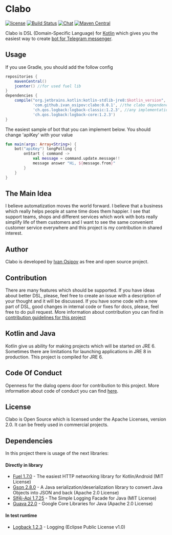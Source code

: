 # Clabo
[![license](https://img.shields.io/badge/license-Apache%202.0-blue.svg?style=flat)](http://www.apache.org/licenses/LICENSE-2.0)
[![Build Status](https://travis-ci.org/ivan-osipov/Clabo.svg?branch=master)](https://travis-ci.org/ivan-osipov/Clabo) 
[![Chat](https://img.shields.io/badge/any%20questions-telegram-2370bc.svg)](https://t.me/joinchat/D2ZdJQ57kOIU7APYaDb2eg) 
[![Maven Central](https://img.shields.io/maven-central/v/com.github.ivan_osipov/clabo.svg)](https://search.maven.org/#artifactdetails%7Ccom.github.ivan_osipov%7Cclabo%7C0.0.1%7Cjar)

Clabo is DSL (Domain-Specific Language) for [Kotlin](https://kotlinlang.org) which gives you the easiest way to create 
[bot for Telegram messenger](https://core.telegram.org/bots).  

## Usage
If you use Gradle, you should add the follow config
```gradle
repositories {
    mavenCentral()
    jcenter() //for used fuel lib
}
dependencies {
    compile("org.jetbrains.kotlin:kotlin-stdlib-jre8:$kotlin_version", //probably, you have the kotlin stdlib dependency
            'com.github.ivan_osipov:clabo:0.0.1', //the clabo dependency
            'ch.qos.logback:logback-classic:1.2.3', //any implementation of logging for slf4j
            'ch.qos.logback:logback-core:1.2.3')
}

```

The easiest sample of bot that you can implement below. You should change 'apiKey' with your value
```kotlin
fun main(args: Array<String>) {
    bot("apiKey") longPolling {
        onStart { command ->
            val message = command.update.message!!
            message answer "Hi, ${message.from}"
        }
    }
}
```

## The Main Idea
I believe automatization moves the world forward. I believe that a business which really helps people at same time does 
them happier. I see that support teams, shops and different services which work with bots really simplify life of them
 customers and I want to see the same 
convenient customer service everywhere and this project is my contribution in shared interest.

## Author
Clabo is developed by [Ivan Osipov](https://github.com/ivan-osipov) as free and open source project.

## Contribution
There are many features which should be supported. If you have ideas about better DSL, please, feel free to create an 
issue with a description of your thought and it will be discussed. If you have some code with a new part of DSL, 
good changes in internal code or fixes for docs, please, feel free to do pull request.
More information about contribution you can find in [contribution guidelines for this project](https://github.com/ivan-osipov/Clabo/blob/master/CONTRIBUTING.md)

## Kotlin and Java
Kotlin give us ability for making projects which will be started on JRE 6. Sometimes there are limitations 
for launching applications in JRE 8 in production. This project is compiled for JRE 6.

## Code Of Conduct
Openness for the dialog opens door for contribution to this project.
More information about code of conduct you can find [here](https://github.com/ivan-osipov/Clabo/blob/master/CODE_OF_CONDUCT.md).

## License
Clabo is Open Source which is licensed under the Apache Licenses, version 2.0. It can be freely used in commercial 
projects.

## Dependencies
In this project there is usage of the next libraries:
#### Directly in library
- [Fuel 1.7.0](https://github.com/kittinunf/Fuel) - The easiest HTTP networking library for Kotlin/Android 
(MIT License)
- [Gson 2.8.0](https://github.com/google/gson) - A Java serialization/deserialization library to convert Java Objects 
into JSON and back (Apache 2.0 License)
- [Slf4j-Api 1.7.25](https://www.slf4j.org) - The Simple Logging Facade for Java (MIT License)
- [Guava 22.0](https://github.com/google/guava) - Google Core Libraries for Java (Apache 2.0 License)  
#### In test runtime
- [Logback 1.2.3](https://logback.qos.ch) - Logging (Eclipse Public License v1.0)
